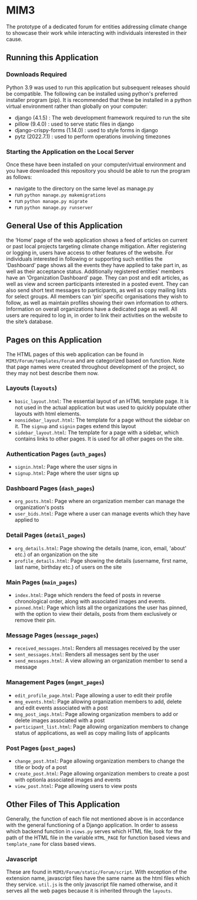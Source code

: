 # MIM3
The prototype of a dedicated forum for entities addressing climate change to showcase their work while interacting with individuals interested in their cause.

## Running this Application
### Downloads Required
Python 3.9 was used to run this application but subsequent releases should be compatible. The following can be installed using python's preferred installer program (pip). It is recommended that these be installed in a python virtual environment rather than globally on your computer:
- django (4.1.5) : The web development framework required to run the site
- pillow (9.4.0) : used to serve static files in django
- django-crispy-forms (1.14.0) : used to style forms in django
- pytz (2022.7.1) : used to perform operations involving timezones

### Starting the Application on the Local Server
Once these have been installed on your computer/virtual environment and you have downloaded this repository you should be able to run the program as follows:
- navigate to the directory on the same level as manage.py
- run `python manage.py makemigrations`
- run `python manage.py migrate`
- run `python manage.py runserver`

## General Use of this Application
the ‘Home’ page of the web
application shows a feed of articles on current
or past local projects targeting climate change
mitigation. After registering or logging in, users
have access to other features of the website.
For individuals interested in
following or supporting such entities the
‘Dashboard’ page shows all the events
they have applied to take part in, as well
as their acceptance status.
Additionally registered
entities' members have an ‘Organization Dashboard’ page. They can post and edit articles, as well as view
and screen participants interested
in a posted event. They can also send short text messages to participants, as well as copy mailing lists for select groups. All members can ‘pin’ specific organisations they wish to
follow, as well as maintain profiles showing their
own information to others. Information on overall organizations have a dedicated page as well. 
All users are required to log in, in order to link their activities
on the website to the site’s database.

## Pages on this Application
The HTML pages of this web application can be found in `MIM3/Forum/templates/Forum` and are categorized based on function. Note that page names were created throughout development of the project, so they may not best describe them now.

### Layouts (`layouts`)
- `basic_layout.html`: The essential layout of an HTML template page. It is not used in the actual application but was used to quickly populate other layouts with html elements.
- `nonsidebar_layout.html`: The template for a page without the sidebar on it. The `signup` and `signin` pages extend this layout
- `sidebar_layout.html`: The template for a page with a sidebar, which contains links to other pages. It is used for all other pages on the site.

### Authentication Pages (`auth_pages`)
- `signin.html`: Page where the user signs in
- `signup.html`: Page where the user signs up

### Dashboard Pages (`dash_pages`)
- `org_posts.html`: Page where an organization member can manage the organization's posts
- `user_bids.html`: Page where a user can manage events which they have applied to

### Detail Pages (`detail_pages`)
- `org_details.html`: Page showing the details (name, icon, email, 'about' etc.) of an organization on the site
- `profile_details.html`: Page showing the details (username, first name, last name, birthday etc.) of users on the site

### Main Pages (`main_pages`)
- `index.html`: Page which renders the feed of posts in reverse chronological order, along with associated images and events.
- `pinned.html`: Page which lists all the organizations the user has pinned, with the option to view their details, posts from them exclusively or remove their pin.

### Message Pages (`message_pages`)
- `received_messages.html`: Renders all messages received by the user
- `sent_messages.html`: Renders all messages sent by the user
- `send_messages.html`: A view allowing an organization member to send a message

### Management Pages (`mngmt_pages`)
- `edit_profile_page.html`: Page allowing a user to edit their profile
- `mng_events.html`: Page allowing organization members to add, delete and edit events associated with a post
- `mng_post_imgs.html`: Page allowing organization members to add or delete images associated with a post
- `participant_list.html`: Page allowing organization members to change status of applications, as well as copy mailing lists of applicants

### Post Pages (`post_pages`)
- `change_post.html`: Page allowing organization members to change the title or body of a post
- `create_post.html`: Page allowing organization members to create a post with optionla associated images and events
- `view_post.html`: Page allowing users to view posts

## Other Files of This Application
Generally, the function of each file not mentioned above is in accordance with the general functioning of a Django application. In order to assess which backend
function in `views.py` serves which HTML file, look for the path of the HTML file in the variable `HTML_PAGE` for function based views and `template_name` for class
based views. 

### Javascript
These are found in `MIM3/Forum/static/Forum/script`. With exception of the extension name, javascript files have the same name as the html files which they service. `util.js` is the only javascript file named
otherwise, and it serves all the web pages because it is inherited through the `layouts`. 
